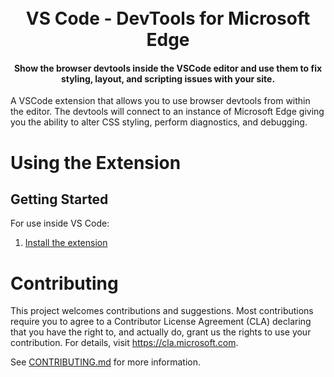 
<h1 align="center">
  <br>
  VS Code - DevTools for Microsoft Edge
  <br>
</h1>

<h4 align="center">Show the browser devtools inside the VSCode editor and use them to fix styling, layout, and scripting issues with your site.</h4>

A VSCode extension that allows you to use browser devtools from within the editor. The devtools will connect to an instance of Microsoft Edge giving you the ability to alter CSS styling, perform diagnostics, and debugging.

# Using the Extension
## Getting Started
For use inside VS Code:
1. [Install the extension]()

# Contributing

This project welcomes contributions and suggestions.  Most contributions require you to agree to a
Contributor License Agreement (CLA) declaring that you have the right to, and actually do, grant us
the rights to use your contribution. For details, visit https://cla.microsoft.com.

See [CONTRIBUTING.md](https://github.com/Microsoft/vscode-edge-devtools/blob/master/CONTRIBUTING.md) for more information.